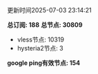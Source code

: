 更新时间2025-07-03 23:14:21

**总订阅: 188**
**总节点: 30809**
- vless节点: 10319
- hysteria2节点: 3

**google ping有效节点: 154**
